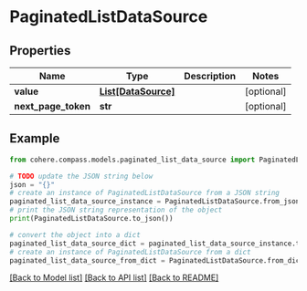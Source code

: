 # PaginatedListDataSource


## Properties

Name | Type | Description | Notes
------------ | ------------- | ------------- | -------------
**value** | [**List[DataSource]**](DataSource.md) |  | [optional] 
**next_page_token** | **str** |  | [optional] 

## Example

```python
from cohere.compass.models.paginated_list_data_source import PaginatedListDataSource

# TODO update the JSON string below
json = "{}"
# create an instance of PaginatedListDataSource from a JSON string
paginated_list_data_source_instance = PaginatedListDataSource.from_json(json)
# print the JSON string representation of the object
print(PaginatedListDataSource.to_json())

# convert the object into a dict
paginated_list_data_source_dict = paginated_list_data_source_instance.to_dict()
# create an instance of PaginatedListDataSource from a dict
paginated_list_data_source_from_dict = PaginatedListDataSource.from_dict(paginated_list_data_source_dict)
```
[[Back to Model list]](../README.md#documentation-for-models) [[Back to API list]](../README.md#documentation-for-api-endpoints) [[Back to README]](../README.md)


